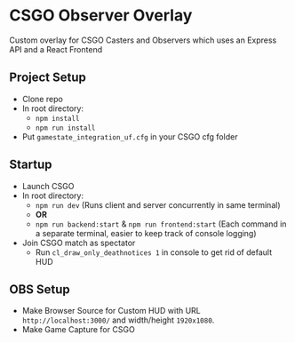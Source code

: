 # CSGO Observer Overlay

Custom overlay for CSGO Casters and Observers which uses an Express API and a React Frontend

## Project Setup

- Clone repo
- In root directory:
    - ```npm install```
    - ```npm run install```
- Put ```gamestate_integration_uf.cfg``` in your CSGO cfg folder

## Startup

- Launch CSGO
- In root directory:
    - ```npm run dev``` (Runs client and server concurrently in same terminal)
    - **OR**
    - ```npm run backend:start``` & ```npm run frontend:start``` (Each command in a separate terminal, easier to keep track of console logging)
- Join CSGO match as spectator
    - Run ```cl_draw_only_deathnotices 1``` in console to get rid of default HUD

## OBS Setup

- Make Browser Source for Custom HUD with URL ```http://localhost:3000/``` and width/height ```1920x1080```.
- Make Game Capture for CSGO

<!--- At halftime, when teams switch, click on the browser source, select 'interact' and press tilde ` to switch the sides and logos if needed --->
